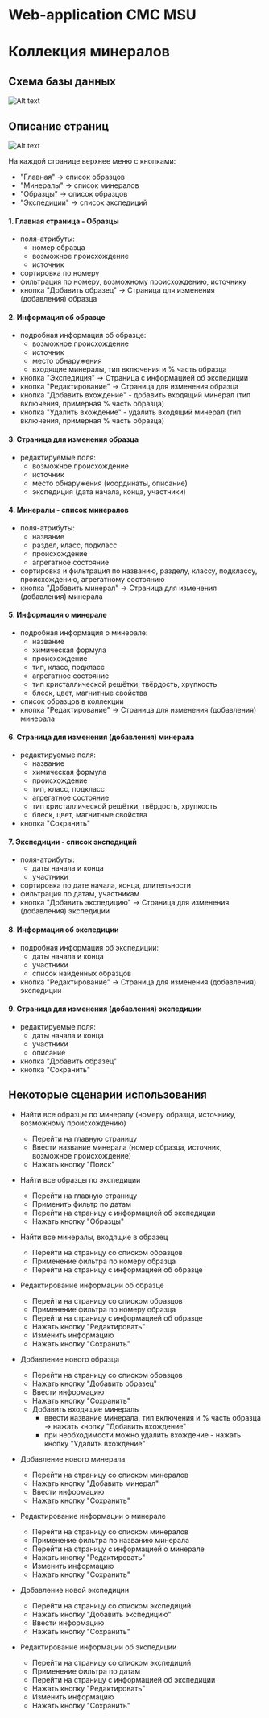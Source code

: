 Web-application CMC MSU
=======================

# Коллекция минералов

Схема базы данных
-----------------

![Alt text](docs/db_diagram.png)

Описание страниц
-----------------------

![Alt text](docs/navigation.png)

На каждой странице верхнее меню с кнопками:

- "Главная" -> список образцов
- "Минералы" -> список минералов
- "Образцы" -> список образцов
- "Экспедиции" -> список экспедиций

#### 1. Главная страница - Образцы

- поля-атрибуты:
  - номер образца
  - возможное происхождение
  - источник
- сортировка по номеру
- фильтрация по номеру, возможному происхождению, источнику
- кнопка "Добавить образец" -> Страница для изменения (добавления) образца

#### 2. Информация об образце

- подробная информация об образце:
  - возможное происхождение
  - источник
  - место обнаружения
  - входящие минералы, тип включения и % часть образца
- кнопка "Экспедиция" -> Страница с информацией об экспедиции
- кнопка "Редактирование" -> Страница для изменения образца
- кнопка "Добавить вхождение" - добавить входящий минерал (тип включения, примерная % часть образца)
- кнопка "Удалить вхождение" - удалить входящий минерал (тип включения, примерная % часть образца)

#### 3. Страница для изменения образца

- редактируемые поля:
  - возможное происхождение
  - источник
  - место обнаружения (координаты, описание)
  - экспедиция (дата начала, конца, участники)

#### 4. Минералы - список минералов

- поля-атрибуты:
  - название
  - раздел, класс, подкласс
  - происхождение
  - агрегатное состояние
- сортировка и фильтрация по названию, разделу, классу, подклассу, происхождению, агрегатному состоянию
- кнопка "Добавить минерал" -> Страница для изменения (добавления) минерала

#### 5. Информация о минерале

- подробная информация о минерале:
  - название
  - химическая формула
  - происхождение
  - тип, класс, подкласс
  - агрегатное состояние
  - тип кристаллической решётки, твёрдость, хрупкость
  - блеск, цвет, магнитные свойства
- список образцов в коллекции
- кнопка "Редактирование" -> Страница для изменения (добавления) минерала

#### 6. Страница для изменения (добавления) минерала

- редактируемые поля:
  - название
  - химическая формула
  - происхождение
  - тип, класс, подкласс
  - агрегатное состояние
  - тип кристаллической решётки, твёрдость, хрупкость
  - блеск, цвет, магнитные свойства
- кнопка "Сохранить"

#### 7. Экспедиции - список экспедиций

- поля-атрибуты:
  - даты начала и конца
  - участники
- сортировка по дате начала, конца, длительности
- фильтрация по датам, участникам
- кнопка "Добавить экспедицию" -> Страница для изменения (добавления) экспедиции

#### 8. Информация об экспедиции

- подробная информация об экспедиции:
  - даты начала и конца
  - участники
  - список найденных образцов
- кнопка "Редактирование" -> Страница для изменения (добавления) экспедиции

#### 9. Страница для изменения (добавления) экспедиции

- редактируемые поля:
  - даты начала и конца
  - участники
  - описание
- кнопка "Добавить образец"
- кнопка "Сохранить"

Некоторые сценарии использования
----------------------

- Найти все образцы по минералу (номеру образца, источнику, возможному происхождению)
  - Перейти на главную страницу
  - Ввести название минерала (номер образца, источник, возможное происхождение)
  - Нажать кнопку "Поиск"

- Найти все образцы по экспедиции
  - Перейти на главную страницу
  - Применить фильтр по датам
  - Перейти на страницу с информацией об экспедиции
  - Нажать кнопку "Образцы"

- Найти все минералы, входящие в образец
  - Перейти на страницу со списком образцов
  - Применение фильтра по номеру образца
  - Перейти на страницу с информацией об образце

- Редактирование информации об образце
  - Перейти на страницу со списком образцов
  - Применение фильтра по номеру образца
  - Перейти на страницу с информацией об образце
  - Нажать кнопку "Редактировать"
  - Изменить информацию
  - Нажать кнопку "Сохранить"

- Добавление нового образца
  - Перейти на страницу со списком образцов
  - Нажать кнопку "Добавить образец"
  - Ввести информацию
  - Нажать кнопку "Сохранить"
  - Добавить входящие минералы
    - ввести название минерала, тип включения и % часть образца -> нажать кнопку "Добавить вхождение"
    - при необходимости можно удалить вхождение - нажать кнопку "Удалить вхождение"

- Добавление нового минерала
  - Перейти на страницу со списком минералов
  - Нажать кнопку "Добавить минерал"
  - Ввести информацию
  - Нажать кнопку "Сохранить"

- Редактирование информации о минерале
  - Перейти на страницу со списком минералов
  - Применение фильтра по названию минерала
  - Перейти на страницу с информацией о минерале
  - Нажать кнопку "Редактировать"
  - Изменить информацию
  - Нажать кнопку "Сохранить"

- Добавление новой экспедиции
  - Перейти на страницу со списком экспедиций
  - Нажать кнопку "Добавить экспедицию"
  - Ввести информацию
  - Нажать кнопку "Сохранить"

- Редактирование информации об экспедиции
  - Перейти на страницу со списком экспедиций
  - Применение фильтра по датам
  - Перейти на страницу с информацией об экспедиции
  - Нажать кнопку "Редактировать"
  - Изменить информацию
  - Нажать кнопку "Сохранить"
